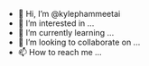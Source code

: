 - 👋 Hi, I’m @kylephammeetai
- 👀 I’m interested in ...
- 🌱 I’m currently learning ...
- 💞️ I’m looking to collaborate on ...
- 📫 How to reach me ...

<!---
kylephammeetai/kylephammeetai is a ✨ special ✨ repository because its `README.md` (this file) appears on your GitHub profile.
You can click the Preview link to take a look at your changes.
--->
